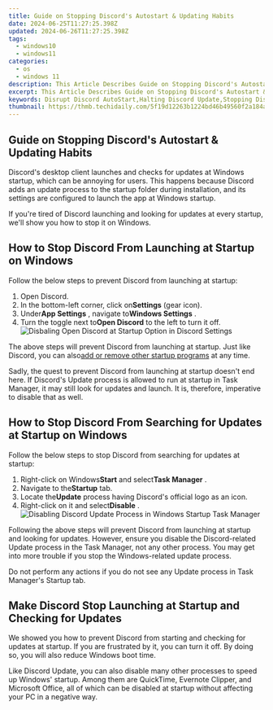 ```yaml
---
title: Guide on Stopping Discord's Autostart & Updating Habits
date: 2024-06-25T11:27:25.398Z
updated: 2024-06-26T11:27:25.398Z
tags:
  - windows10
  - windows11
categories:
  - os
  - windows 11
description: This Article Describes Guide on Stopping Discord's Autostart & Updating Habits
excerpt: This Article Describes Guide on Stopping Discord's Autostart & Updating Habits
keywords: Disrupt Discord AutoStart,Halting Discord Update,Stopping Discord Autoupdate,Ending Discord AutoRun,Prevent Discord Updates,Stop Discord Automatic,Halt Discord Defaults
thumbnail: https://thmb.techidaily.com/5f19d12263b1224bd46b49560f2a184a0c0f8c0d56bb43f9e5c26e9a6768a6cd.jpg
---
```


## Guide on Stopping Discord's Autostart & Updating Habits

 Discord's desktop client launches and checks for updates at Windows startup, which can be annoying for users. This happens because Discord adds an update process to the startup folder during installation, and its settings are configured to launch the app at Windows startup.

 If you're tired of Discord launching and looking for updates at every startup, we'll show you how to stop it on Windows.

## How to Stop Discord From Launching at Startup on Windows

Follow the below steps to prevent Discord from launching at startup:

1. Open Discord.
2. In the bottom-left corner, click on**Settings** (gear icon).
3. Under**App Settings** , navigate to**Windows Settings** .
4. Turn the toggle next to**Open Discord** to the left to turn it off.  
![Disbaling Open Discord at Startup Option in Discord Settings](https://static1.makeuseofimages.com/wordpress/wp-content/uploads/2022/08/Disbaling-Open-Discord-at-Startup-Option-in-Discord-Settings.jpg)

 The above steps will prevent Discord from launching at startup. Just like Discord, you can also[add or remove other startup programs](https://www.makeuseof.com/how-to-add-remove-startup-programs-windows-11/) at any time.

 Sadly, the quest to prevent Discord from launching at startup doesn't end here. If Discord's Update process is allowed to run at startup in Task Manager, it may still look for updates and launch. It is, therefore, imperative to disable that as well.

## How to Stop Discord From Searching for Updates at Startup on Windows

 Follow the below steps to stop Discord from searching for updates at startup:

1. Right-click on Windows**Start** and select**Task Manager** .
2. Navigate to the**Startup** tab.
3. Locate the**Update** process having Discord's official logo as an icon.
4. Right-click on it and select**Disable** .  
![Disabling Discord Update Process in Windows Startup Task Manager](https://static1.makeuseofimages.com/wordpress/wp-content/uploads/2022/08/Disabling-Discord-Update-Process-in-Windows-Startup-Task-Manager.jpg)

 Following the above steps will prevent Discord from launching at startup and looking for updates. However, ensure you disable the Discord-related Update process in the Task Manager, not any other process. You may get into more trouble if you stop the Windows-related update process.

 Do not perform any actions if you do not see any Update process in Task Manager's Startup tab.

## Make Discord Stop Launching at Startup and Checking for Updates

 We showed you how to prevent Discord from starting and checking for updates at startup. If you are frustrated by it, you can turn it off. By doing so, you will also reduce Windows boot time.

 Like Discord Update, you can also disable many other processes to speed up Windows' startup. Among them are QuickTime, Evernote Clipper, and Microsoft Office, all of which can be disabled at startup without affecting your PC in a negative way.


<ins class="adsbygoogle"
     style="display:block"
     data-ad-format="autorelaxed"
     data-ad-client="ca-pub-7571918770474297"
     data-ad-slot="1223367746"></ins>



<ins class="adsbygoogle"
     style="display:block"
     data-ad-client="ca-pub-7571918770474297"
     data-ad-slot="8358498916"
     data-ad-format="auto"
     data-full-width-responsive="true"></ins>


